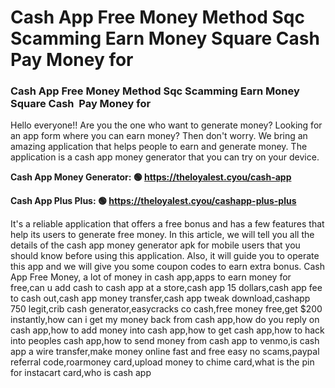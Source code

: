 # Cash App Free Money Method Sqc Scamming Earn Money Square Cash  Pay Money for

### Cash App Free Money Method Sqc Scamming Earn Money Square Cash  Pay Money for

Hello everyone!! Are you the one who want to generate money? Looking for an app form where you can earn money? Then don't worry. We bring an amazing application that helps people to earn and generate money. The application is a cash app money generator that you can try on your device.

<strong>Cash App Money Generator: 🟢 https://theloyalest.cyou/cash-app</strong>

<strong>Cash App Plus Plus: 🟢 https://theloyalest.cyou/cashapp-plus-plus</strong>

It's a reliable application that offers a free bonus and has a few features that help its users to generate free money. In this article, we will tell you all the details of the cash app money generator apk for mobile users that you should know before using this application. Also, it will guide you to operate this app and we will give you some coupon codes to earn extra bonus. Cash App Free Money, a lot of money in cash app,apps to earn money for free,can u add cash to cash app at a store,cash app 15 dollars,cash app fee to cash out,cash app money transfer,cash app tweak download,cashapp 750 legit,crib cash generator,easycracks co cash,free money free,get $200 instantly,how can i get my money back from cash app,how do you reply on cash app,how to add money into cash app,how to get cash app,how to hack into peoples cash app,how to send money from cash app to venmo,is cash app a wire transfer,make money online fast and free easy no scams,paypal referral code,roarmoney card,upload money to chime card,what is the pin for instacart card,who is cash app
